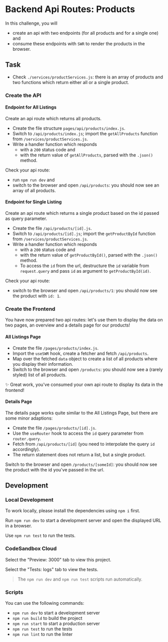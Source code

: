 # Backend Api Routes: Products

In this challenge, you will

- create an api with two endpoints (for all products and for a single one) and
- consume these endpoints with `SWR` to render the products in the browser.

## Task

- Check `./services/productServices.js`: there is an array of products and two functions which return either all or a single product.

### Create the API

#### Endpoint for All Listings

Create an api route which returns all products.

- Create the file structure `pages/api/products/index.js`.
- Switch to `/api/products/index.js`; import the `getAllProducts` function from `/services/productServices.js`.
- Write a handler function which responds
  - with a `200` status code and
  - with the return value of `getAllProducts`, parsed with the `.json()` method.

Check your api route:

- run `npm run dev` and
- switch to the browser and open `/api/products`: you should now see an array of all products.

#### Endpoint for Single Listing

Create an api route which returns a single product based on the id passed as query parameter.

- Create the file `/api/products/[id].js`.
- Switch to `/api/products/[id].js`; import the `getProductById` function from `/services/productServices.js`.
- Write a handler function which responds
  - with a `200` status code and
  - with the return value of `getProductById()`, parsed with the `.json()` method.
  - To access the `id` from the url, destructure the `id` variable from `request.query` and pass `id` as argument to `getProductById(id)`.

Check your api route:

- switch to the browser and open `/api/products/1`: you should now see the product with `id: 1`.

### Create the Frontend

You have now prepared two api routes: let's use them to display the data on two pages, an overview and a details page for our products!

#### All Listings Page

- Create the file `/pages/products/index.js`.
- Import the `useSWR` hook, create a fetcher and fetch `/api/products`.
- Map over the fetched `data` object to create a list of all products where you display their information.
- Switch to the browser and open `/products`: you should now see a (rarely styled) list of all products.

✨ Great work, you've consumed your own api route to display its data in the frontend!

#### Details Page

The details page works quite similar to the All Listings Page, but there are some minor adaptions:

- Create the file `/pages/products/[id].js`.
- Use the `useRouter` hook to access the `id` query parameter from `router.query`.
- Fetch from `/api/products/[id]` (you need to interpolate the query `id` accordingly).
- The return statement does not return a list, but a single product.

Switch to the browser and open `/products/[someId]`: you should now see the product with the id you've passed in the url.

## Development

### Local Development

To work locally, please install the dependencies using `npm i` first.

Run `npm run dev` to start a development server and open the displayed URL in a browser.

Use `npm run test` to run the tests.

### CodeSandbox Cloud

Select the "Preview: 3000" tab to view this project.

Select the "Tests: logs" tab to view the tests.

> The `npm run dev` and `npm run test` scripts run automatically.

### Scripts

You can use the following commands:

- `npm run dev` to start a development server
- `npm run build` to build the project
- `npm run start` to start a production server
- `npm run test` to run the tests
- `npm run lint` to run the linter
